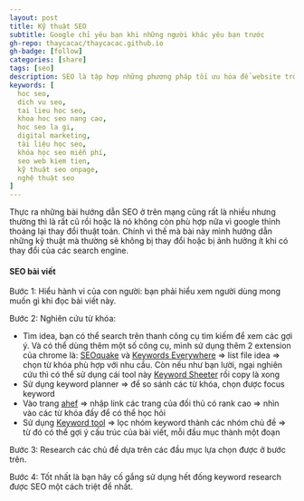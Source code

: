 ```yaml
---
layout: post
title: Kỹ thuật SEO
subtitle: Google chỉ yêu bạn khi những người khác yêu bạn trước
gh-repo: thaycacac/thaycacac.github.io
gh-badge: [follow]
categories: [share]
tags: [seo]
description: SEO là tập hợp những phương pháp tối ưu hóa để website trở nên thân thiện với máy chủ tìm kiếm (Search Engine) từ đó nâng cao thứ hạng website khi người dùng tìm kiếm với các từ khóa liên quan. Bài viết này mình sẽ chia sẻ tất tần tật về kiến thức SEO mà mình đã nghiên cứu.
keywords: [
  hoc seo,
  dich vu seo,
  tai lieu hoc seo,
  khoa hoc seo nang cao,
  hoc seo la gi,
  digital marketing,
  tài liệu học seo,
  khóa học seo miễn phí,
  seo web kiem tien,
  kỹ thuật seo onpage,
  nghệ thuật seo
]
---
```


Thực ra những bài hướng dẫn SEO ở trên mạng cũng rất là nhiều nhưng thường thì là rất cũ rồi hoặc là nó không còn phù hợp nữa vì google thỉnh thoảng lại thay đổi thuật toán. Chính vì thế mà bài này mình hướng dẫn những kỹ thuật mà thường sẽ không bị thay đổi hoặc bị ảnh hưởng ít khi có thay đổi của các search engine.

#### SEO bài viết

Bước 1: Hiểu hành vi của con người: bạn phải hiểu xem người dùng mong muốn gì khi đọc bài viết này.

Bước 2: Nghiên cứu từ khóa:

- Tìm idea, bạn có thể search trên thanh công cụ tìm kiếm để xem các gợi ý. Và có thể dùng thêm một số công cụ, mình sử dụng thêm 2 extension của chrome là: [SEOquake](https://chrome.google.com/webstore/detail/seoquake/akdgnmcogleenhbclghghlkkdndkjdjc?hl=vi) và [Keywords Everywhere](https://chrome.google.com/webstore/detail/keywords-everywhere-keywo/hbapdpeemoojbophdfndmlgdhppljgmp) => list file idea => chọn từ khóa phù hợp với nhu cầu. Còn nếu như bạn lười, ngại nghiên cứu thì có thể sử dụng cái tool này [Keyword Sheeter](https://keywordsheeter.com/) rồi copy là xong
- Sử dụng keyword planner => để so sánh các từ khóa, chọn được focus keyword
- Vào trang [ahef](https://ahrefs.com/) => nhập link các trang của đối thủ có rank cao => nhìn vào các từ khóa đấy để có thể học hỏi
- Sử dụng [Keyword tool](https://keywordtool.io/) => lọc nhóm keyword thành các nhóm chủ đề => từ đó có thể gợi ý cấu trúc của bài viết, mỗi đầu mục thành một đoạn

Bước 3: Research các chủ đề dựa trên các đầu mục lựa chọn được ở bước trên.

Bước 4: Tốt nhất là bạn hãy cố gắng sử dụng hết đống keyword research được SEO một cách triệt để nhất.

